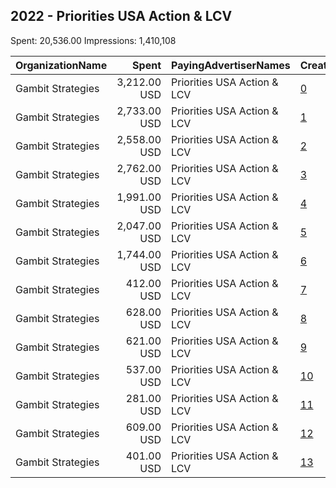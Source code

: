 ## 2022 - Priorities USA Action & LCV 
Spent: 20,536.00
Impressions: 1,410,108

|OrganizationName|Spent|PayingAdvertiserNames|CreativeUrls|Impressions|Genders|AgeBrackets|CountryCodes|BillingAddresses|CandidateBallotInformation|
|:---|---:|:---|:---|---:|:---|:---|:---|:---|:---|
|Gambit Strategies|3,212.00 USD|Priorities USA Action & LCV|[0](https://www.snap.com/political-ads/asset/b1f1a548827a05a97e1f8953b5d408f251ac523444dc81111e8b37c104be8ad5?mediaType=mp4)|189,352||18+|united states|"2939 Van Ness St NW #1006,Washington,20008,US"||
|Gambit Strategies|2,733.00 USD|Priorities USA Action & LCV|[1](https://www.snap.com/political-ads/asset/b1f1a548827a05a97e1f8953b5d408f251ac523444dc81111e8b37c104be8ad5?mediaType=mp4)|172,507||18+|united states|"2939 Van Ness St NW #1006,Washington,20008,US"||
|Gambit Strategies|2,558.00 USD|Priorities USA Action & LCV|[2](https://www.snap.com/political-ads/asset/b1f1a548827a05a97e1f8953b5d408f251ac523444dc81111e8b37c104be8ad5?mediaType=mp4)|161,859||18+|united states|"2939 Van Ness St NW #1006,Washington,20008,US"||
|Gambit Strategies|2,762.00 USD|Priorities USA Action & LCV|[3](https://www.snap.com/political-ads/asset/b1f1a548827a05a97e1f8953b5d408f251ac523444dc81111e8b37c104be8ad5?mediaType=mp4)|131,792||18+|united states|"2939 Van Ness St NW #1006,Washington,20008,US"||
|Gambit Strategies|1,991.00 USD|Priorities USA Action & LCV|[4](https://www.snap.com/political-ads/asset/b1f1a548827a05a97e1f8953b5d408f251ac523444dc81111e8b37c104be8ad5?mediaType=mp4)|118,815||18+|united states|"2939 Van Ness St NW #1006,Washington,20008,US"||
|Gambit Strategies|2,047.00 USD|Priorities USA Action & LCV|[5](https://www.snap.com/political-ads/asset/b1f1a548827a05a97e1f8953b5d408f251ac523444dc81111e8b37c104be8ad5?mediaType=mp4)|108,429||18+|united states|"2939 Van Ness St NW #1006,Washington,20008,US"||
|Gambit Strategies|1,744.00 USD|Priorities USA Action & LCV|[6](https://www.snap.com/political-ads/asset/b1f1a548827a05a97e1f8953b5d408f251ac523444dc81111e8b37c104be8ad5?mediaType=mp4)|95,133||18+|united states|"2939 Van Ness St NW #1006,Washington,20008,US"||
|Gambit Strategies|412.00 USD|Priorities USA Action & LCV|[7](https://www.snap.com/political-ads/asset/86bee4cd07eec3985d70ef222176d7d98ab15bf5c01c34c335ed3639363ff1bf?mediaType=mp4)|81,360||18+|united states|"2939 Van Ness St NW #1006,Washington,20008,US"||
|Gambit Strategies|628.00 USD|Priorities USA Action & LCV|[8](https://www.snap.com/political-ads/asset/86bee4cd07eec3985d70ef222176d7d98ab15bf5c01c34c335ed3639363ff1bf?mediaType=mp4)|75,304||18+|united states|"2939 Van Ness St NW #1006,Washington,20008,US"||
|Gambit Strategies|621.00 USD|Priorities USA Action & LCV|[9](https://www.snap.com/political-ads/asset/86bee4cd07eec3985d70ef222176d7d98ab15bf5c01c34c335ed3639363ff1bf?mediaType=mp4)|73,687||18+|united states|"2939 Van Ness St NW #1006,Washington,20008,US"||
|Gambit Strategies|537.00 USD|Priorities USA Action & LCV|[10](https://www.snap.com/political-ads/asset/86bee4cd07eec3985d70ef222176d7d98ab15bf5c01c34c335ed3639363ff1bf?mediaType=mp4)|57,720||18+|united states|"2939 Van Ness St NW #1006,Washington,20008,US"||
|Gambit Strategies|281.00 USD|Priorities USA Action & LCV|[11](https://www.snap.com/political-ads/asset/86bee4cd07eec3985d70ef222176d7d98ab15bf5c01c34c335ed3639363ff1bf?mediaType=mp4)|53,653||18+|united states|"2939 Van Ness St NW #1006,Washington,20008,US"||
|Gambit Strategies|609.00 USD|Priorities USA Action & LCV|[12](https://www.snap.com/political-ads/asset/86bee4cd07eec3985d70ef222176d7d98ab15bf5c01c34c335ed3639363ff1bf?mediaType=mp4)|47,971||18+|united states|"2939 Van Ness St NW #1006,Washington,20008,US"||
|Gambit Strategies|401.00 USD|Priorities USA Action & LCV|[13](https://www.snap.com/political-ads/asset/86bee4cd07eec3985d70ef222176d7d98ab15bf5c01c34c335ed3639363ff1bf?mediaType=mp4)|42,526||18+|united states|"2939 Van Ness St NW #1006,Washington,20008,US"||
